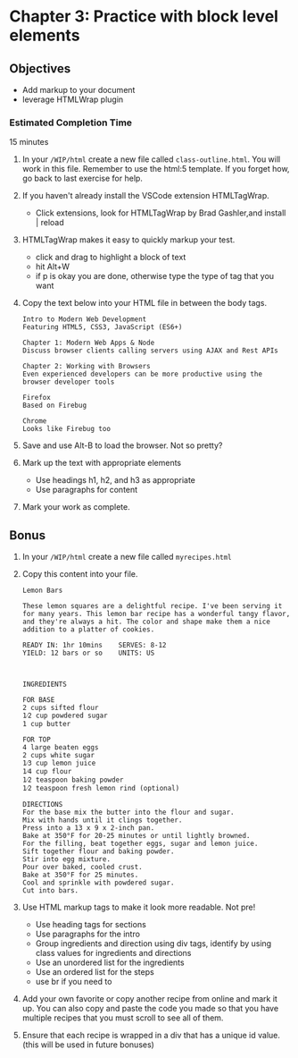 # Chapter 3: Practice with block level elements

## Objectives
* Add markup to your document
* leverage HTMLWrap plugin

### Estimated Completion Time 
15 minutes
 
1. In your `/WIP/html` create a new file called  `class-outline.html`. You will work in this file.
Remember to use the html:5 template. If you forget how, go back to last exercise for help.

1. If you haven't already install the VSCode extension HTMLTagWrap.
    * Click extensions, look for HTMLTagWrap by Brad Gashler,and install | reload
    
1. HTMLTagWrap makes it easy to quickly markup your test.
    * click and drag to highlight a block of text
    * hit Alt+W 
    * if p is okay you are done, otherwise type the type of tag that you want

1. Copy the text below into your HTML file in between the body tags.

    ```
    Intro to Modern Web Development
    Featuring HTML5, CSS3, JavaScript (ES6+)

    Chapter 1: Modern Web Apps & Node
    Discuss browser clients calling servers using AJAX and Rest APIs

    Chapter 2: Working with Browsers
    Even experienced developers can be more productive using the browser developer tools

    Firefox
    Based on Firebug

    Chrome
    Looks like Firebug too
    ```

1. Save and use Alt-B to load the browser. Not so pretty?

1. Mark up the text with appropriate elements
    * Use headings h1, h2, and h3 as appropriate
    * Use paragraphs for content

1. Mark your work as complete. 

## Bonus

1. In your `/WIP/html` create a new file called  `myrecipes.html`

1. Copy this content into your file.

    ```
    Lemon Bars

    These lemon squares are a delightful recipe. I've been serving it for many years. This lemon bar recipe has a wonderful tangy flavor, and they're always a hit. The color and shape make them a nice addition to a platter of cookies.

    READY IN: 1hr 10mins	SERVES: 8-12
    YIELD: 12 bars or so	UNITS: US



    INGREDIENTS 

    FOR BASE
    2 cups sifted flour
    1⁄2 cup powdered sugar
    1 cup butter

    FOR TOP
    4 large beaten eggs
    2 cups white sugar
    1⁄3 cup lemon juice
    1⁄4 cup flour
    1⁄2 teaspoon baking powder
    1⁄2 teaspoon fresh lemon rind (optional)

    DIRECTIONS
    For the base mix the butter into the flour and sugar.
    Mix with hands until it clings together.
    Press into a 13 x 9 x 2-inch pan.
    Bake at 350°F for 20-25 minutes or until lightly browned.
    For the filling, beat together eggs, sugar and lemon juice.
    Sift together flour and baking powder.
    Stir into egg mixture.
    Pour over baked, cooled crust.
    Bake at 350°F for 25 minutes.
    Cool and sprinkle with powdered sugar.
    Cut into bars.
    ```


1. Use HTML markup tags to make it look more readable. Not pre!

    * Use heading tags for sections 
    * Use paragraphs for the intro
    * Group ingredients and direction using div tags, identify by using class values for ingredients and directions
    * Use an unordered list for the ingredients
    * Use an ordered list for the steps
    * use br if you need to

1. Add your own favorite or copy another recipe from online and mark it up. You can also copy and paste the code you made so that you have multiple recipes that you must scroll to see all of them. 

1. Ensure that each recipe is wrapped in a div that has a unique id value. (this will be used in future bonuses) 


